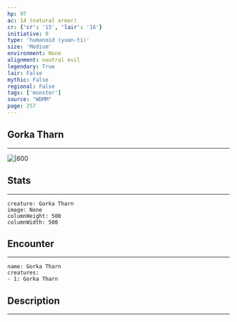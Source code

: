 ```yaml
---
hp: 97
ac: 14 (natural armor)
cr: {'cr': '15', 'lair': '16'}
initiative: 0
type: 'humanoid (yuan-ti)'    
size: 'Medium'
environment: None
alignment: neutral evil
legendary: True
lair: False
mythic: False
regional: False
tags: ['monster']
source: "WDMM"
page: 257
---
```


## Gorka Tharn
---

![|600](D:/Program%20Files/5e.tools/img/bestiary/WDMM/Gorka%20Tharn.jpg)

## Stats
---

```statblock
creature: Gorka Tharn
image: None
columnHeight: 500
columnWidth: 500
```

## Encounter
---

```encounter-table
name: Gorka Tharn
creatures:
- 1: Gorka Tharn
```

## Description
---




